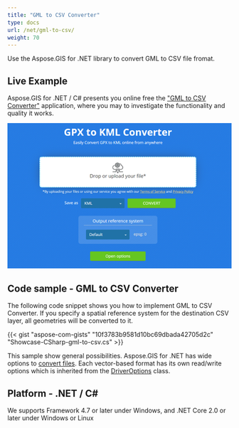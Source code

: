 ```yaml
---
title: "GML to CSV Converter"
type: docs
url: /net/gml-to-csv/
weight: 70
---
```


Use the Aspose.GIS for .NET library to convert GML to CSV file fromat.

## **Live Example**

Aspose.GIS for .NET / C# presents you online free the ["GML to CSV Converter"](https://products.aspose.app/gis/conversion/gml-to-csv) application, where you may to investigate the functionality and quality it works.

![GML to CSV Converter App](conversion.png)

## **Code sample - GML to CSV Converter**

The following code snippet shows you how to implement GML to CSV Converter. If you specify a spatial reference system for the destination CSV layer, all geometries will be converted to it. 

{{< gist "aspose-com-gists" "10f3783b9581d10bc69dbada42705d2c" "Showcase-CSharp-gml-to-csv.cs" >}}

This sample show general possibilities. Aspose.GIS for .NET has wide options to [convert files](https://docs.aspose.com/gis/net/vector-layers/). Each vector-based format has its own read/write options which is inherited from the [DriverOptions](https://apireference.aspose.com/gis/net/aspose.gis/driveroptions) class.

## **Platform - .NET / C#**

We supports Framework 4.7 or later under Windows, and .NET Core 2.0 or later under Windows or Linux

